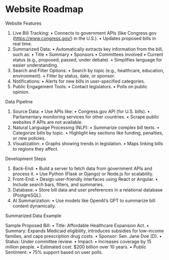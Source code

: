 # Website Roadmap

Website Features
 1. Live Bill Tracking:
 • Connects to government APIs (like Congress.gov (https://www.congress.gov/) in the U.S.).
 • Updates proposed bills in real time.
 2. Summarized Data:
 • Automatically extracts key information from the bill, such as:
 • Title
 • Summary
 • Sponsors
 • Committees involved
 • Current status (e.g., proposed, passed, under debate).
 • Simplifies language for easier understanding.
 3. Search and Filter Options:
 • Search by topic (e.g., healthcare, education, environment).
 • Filter by status, date, or sponsor.
 4. Notifications:
 • Alerts for new bills in user-specified categories.
 5. Public Engagement Tools:
 • Contact legislators.
 • Polls on public opinion.

Data Pipeline
 1. Source Data:
 • Use APIs like:
 • Congress.gov API (for U.S. bills).
 • Parliamentary monitoring services for other countries.
 • Scrape public websites if APIs are not available.
 2. Natural Language Processing (NLP):
 • Summarize complex bill texts.
 • Categorize bills by topic.
 • Highlight key sections like funding, penalties, or new policies.
 3. Visualization:
 • Graphs showing trends in legislation.
 • Maps linking bills to regions they affect.

Development Steps
 1. Back-End:
 • Build a server to fetch data from government APIs and process it.
 • Use Python (Flask or Django) or Node.js for scalability.
 2. Front-End:
 • Design user-friendly interfaces using React or Angular.
 • Include search bars, filters, and summaries.
 3. Database:
 • Store bill data and user preferences in a relational database (PostgreSQL).
 4. AI Summarization:
 • Use models like OpenAI’s GPT to summarize bill content dynamically.

Summarized Data Example

Sample Proposed Bill:
 • Title: Affordable Healthcare Expansion Act.
 • Summary: Expands Medicaid eligibility, introduces subsidies for low-income families, and caps prescription drug costs.
 • Sponsor: Sen. Jane Doe (D).
 • Status: Under committee review.
 • Impact:
 • Increases coverage by 15 million people.
 • Estimated cost: $200 billion over 10 years.
 • Public Sentiment:
 • 75% support based on user polls.
